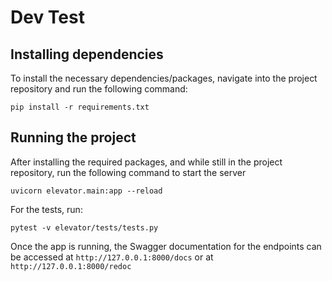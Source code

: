 # Dev Test

## Installing dependencies

To install the necessary dependencies/packages, navigate into the project repository and run the following command:

`pip install -r requirements.txt`

## Running the project

After installing the required packages, and while still in the project repository, run the following command to start the server

`uvicorn elevator.main:app --reload`

For the tests, run:

`pytest -v elevator/tests/tests.py`

Once the app is running, the Swagger documentation for the endpoints can be accessed at `http://127.0.0.1:8000/docs` or at `http://127.0.0.1:8000/redoc`
